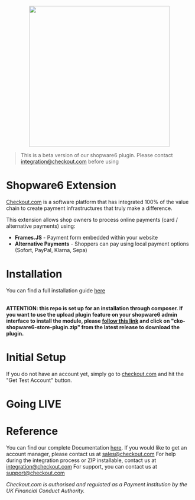 <p align="center"><img src="https://www.checkout.com/static/img/logos/cko/logos/checkout.svg" width="380"></p>

> This is a beta version of our shopware6 plugin. Please contact integration@checkout.com before using

# Shopware6 Extension

[Checkout.com](https://www.checkout.com "Checkout.com") is a software platform that has integrated 100% of the value chain to create payment infrastructures that truly make a difference.

This extension allows shop owners to process online payments (card / alternative payments) using:

- **Frames.JS** - Payment form embedded within your website
- **Alternative Payments** - Shoppers can pay using local payment options (Sofort, PayPal, Klarna, Sepa)

# Installation

You can find a full installation guide [here](https://github.com/checkout/checkout-shopware6-plugin/wiki/Installation)

<br/><strong>ATTENTION: this repo is set up for an installation through composer. If you want to use the upload plugin feature on your shopware6 admin interface to install the module, please [follow this link](https://github.com/checkout/checkout-shopware6-plugin/releases) and click on "cko-shopware6-store-plugin.zip" from the latest release to download the plugin.</strong>

# Initial Setup

If you do not have an account yet, simply go to [checkout.com](https://checkout.com/) and hit the "Get Test Account" button.

# Going LIVE

# Reference

You can find our complete Documentation [here](http://docs.checkout.com/).
If you would like to get an account manager, please contact us at sales@checkout.com
For help during the integration process or ZIP installable, contact us at integration@checkout.com
For support, you can contact us at support@checkout.com

_Checkout.com is authorised and regulated as a Payment institution by the UK Financial Conduct Authority._
